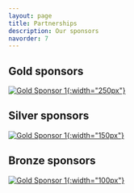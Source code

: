 ```yaml
---
layout: page
title: Partnerships
description: Our sponsors
navorder: 7
---
```


## Gold sponsors
[![Gold Sponsor 1](https://odissei-soda.nl/images/logos/soda_logo.svg){:width="250px"}](https://odissei-soda.nl)



## Silver sponsors

[![Gold Sponsor 1](https://odissei-soda.nl/images/logos/soda_logo.svg){:width="150px"}](https://odissei-soda.nl)

## Bronze sponsors
[![Gold Sponsor 1](https://odissei-soda.nl/images/logos/soda_logo.svg){:width="100px"}](https://odissei-soda.nl)
